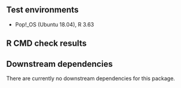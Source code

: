 ## Test environments
 * Pop!_OS (Ubuntu 18.04), R 3.63

## R CMD check results

## Downstream dependencies

There are currently no downstream dependencies for this package.
